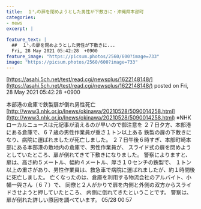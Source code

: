 ```yaml
---
title:  １㌧の扉を閉めようとした男性が下敷きに・沖縄県本部町 
categories:
- news
excerpt: |
  
feature_text: |
  ##  １㌧の扉を閉めようとした男性が下敷きに...
  Fri, 28 May 2021 05:42:28  +0900
feature_image: "https://picsum.photos/2560/600?image=733"
image: "https://picsum.photos/2560/600?image=733"
---
```


[https://asahi.5ch.net/test/read.cgi/newsplus/1622148148/](https://asahi.5ch.net/test/read.cgi/newsplus/1622148148/)
posted on Fri, 28 May 2021 05:42:28  +0900

<!--more-->

本部港の倉庫で鉄製扉が倒れ男性死亡 [http://www3.nhk.or.jp/lnews/okinawa/20210528/5090014258.html](http://www3.nhk.or.jp/lnews/okinawa/20210528/5090014258.html) ※NHKローカルニュースは元記事が消えるのが早いので御注意を ２７日夕方、本部港にある倉庫で、６７歳の男性作業員が重さ１トン以上ある 鉄製の扉の下敷きになり、病院に運ばれましたが死亡しました。 ２７日午後６時すぎ、本部町崎本部にある本部港の敷地内の倉庫で、男性作業員が、 スライド式の扉を閉めようとしていたところ、扉が倒れてきて下敷きになりました。 警察によりますと、扉は、高さ約５メートル、幅約４メートル、厚さ１０センチの鉄製で、 １トン以上の重さがあり、男性作業員は、救急車で病院に運ばれましたが、約１時間後に死亡しました。 亡くなったのは、倉庫を利用する物流会社のアルバイト、小幡一與さん（６７）で、 同僚と２人がかりで扉を内側と外側の双方からスライドさせようと押していたところ、 内側に倒れてきたということです。 警察は、扉が倒れた詳しい原因を調べています。 05/28 00:57
